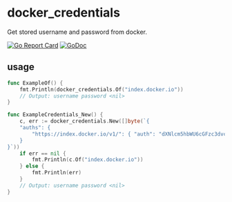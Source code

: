# docker\_credentials
Get stored username and password from docker.

[![Go Report Card](https://goreportcard.com/badge/github.com/lovego/docker_credentials?1)](https://goreportcard.com/report/github.com/lovego/docker_credentials)
[![GoDoc](https://godoc.org/github.com/lovego/docker_credentials?status.svg)](https://godoc.org/github.com/lovego/docker_credentials)

## usage
```go
func ExampleOf() {
	fmt.Println(docker_credentials.Of("index.docker.io"))
	// Output: username password <nil>
}

func ExampleCredentials_New() {
	c, err := docker_credentials.New([]byte(`{
	"auths": {
		"https://index.docker.io/v1/": { "auth": "dXNlcm5hbWU6cGFzc3dvcmQ=" }
	}
}`))
	if err == nil {
		fmt.Println(c.Of("index.docker.io"))
	} else {
		fmt.Println(err)
	}
	// Output: username password <nil>
}
```
